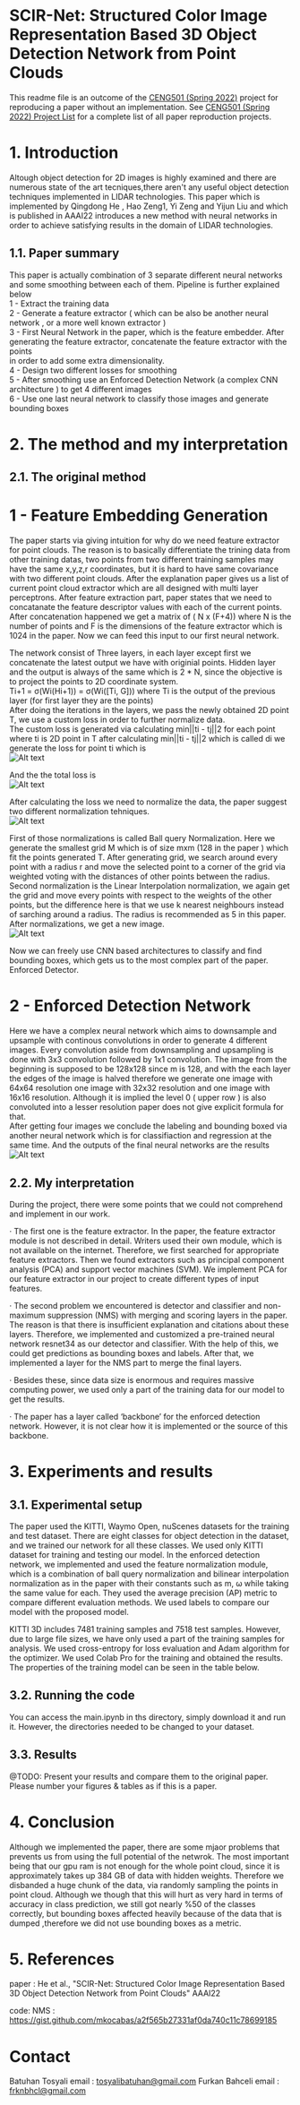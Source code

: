 # SCIR-Net: Structured Color Image Representation Based 3D Object Detection Network from Point Clouds


This readme file is an outcome of the [CENG501 (Spring 2022)](https://ceng.metu.edu.tr/~skalkan/DL/) project for reproducing a paper without an implementation. See [CENG501 (Spring 2022) Project List](https://github.com/CENG501-Projects/CENG501-Spring2022) for a complete list of all paper reproduction projects.

# 1. Introduction

 Altough object detection for 2D images is highly examined and there are numerous state of the art tecniques,there aren't any useful object detection techniques
implemented in LIDAR technologies. This paper which is implemented by Qingdong He , Hao Zeng1, Yi Zeng and Yijun Liu and which is published in AAAI22 introduces a new method with neural networks in order to achieve satisfying results in the domain of LIDAR technologies. 

## 1.1. Paper summary

 This paper is actually combination of 3 separate  different neural networks and some smoothing between each of them. Pipeline is further explained below<br/>
 1 - Extract the training data<br/>
 2 - Generate a feature extractor ( which can be also be another neural network , or a more well known extractor )<br/>
 3 - First Neural Network in the paper, which is the feature embedder. After generating the feature extractor, concatenate the feature extractor  with the points <br/>
 in order to add some extra dimensionality. <br/>
 4 - Design two different losses for smoothing <br/>
 5 - After smoothing use an Enforced Detection Network (a complex CNN architecture ) to get 4 different images<br/>
 6 - Use one last neural network to classify those images and generate bounding boxes<br/>
# 2. The method and my interpretation

## 2.1. The original method
# 1 - Feature Embedding Generation
 The paper starts via giving intuition for why do we need feature extractor for point clouds. The reason is to basically differentiate the trining data from other training datas, two points from two different training samples may have the same x,y,z,r coordinates, but it is hard to have same covariance with two different point clouds. After the explanation paper gives us a list of current point cloud extractor which are all designed with multi layer perceptrons. After feature extraction part, paper states that we need to concatanate the feature descriptor values with each of the current points. After concatenation happened we get a matrix of ( N  x (F+4)) where N is the number of points and F is the dimensions of the feature extractor which is 1024 in the paper. Now we can feed this input to our first neural network.  
 
   
 The network consist of Three layers, in each layer except first we concatenate the latest output we have with originial points. Hidden layer and the output is always of the same which is 2 * N, since the objective is to project the points to 2D coordinate system.   <br/>
Ti+1 = σ(Wi(Hi+1)) = σ(Wi([Ti, G])) where Ti is the output of the previous layer (for first layer they are the points) <br/>
 After doing the iterations in the layers, we pass the newly obtained 2D point T, we use a custom loss in order to further normalize data.<br/>
 The custom loss is generated via calculating min||ti - tj||2 for each point where ti is 2D point in T after calculating min||ti - tj||2 which is called di we generate the loss for point ti which is 
 <br/>
 ![Alt text](images/customloss.png?raw=true "")
 <br/>
 
 
 And the the total loss is 
<br/>
  ![Alt text](images/customloss2.png?raw=true "")
<br/>
 
 After calculating the loss we need to normalize the data, the paper suggest two different normalization tehniques. 
 <br/>
  ![Alt text](images/normalization.png?raw=true "")
<br/>
 
 First of those normalizations is called Ball query Normalization. Here we generate the smallest grid M which is of size mxm (128 in the paper ) which fit the points generated T. After generating grid, we search around every point with a radius r and move the selected point to a corner of the grid  via weighted voting with the distances of other points between the radius.
<br/>
Second normalization is the Linear Interpolation normalization, we again get the grid and move every points with respect to the weights of the other points, but the difference here is that we use k nearest neighbours instead of sarching around a radius. The radius is recommended as 5 in this paper. 
<br/>
After normalizations, we get a new image. 
<br/>
  ![Alt text](images/resultimage.png?raw=true "")
  
Now we can freely use CNN based architectures to classify and find bounding boxes, which gets us to the most complex part of the paper. Enforced Detector.
# 2 - Enforced Detection Network


Here we have a complex neural network which aims to downsample and upsample with continous convolutions in order to generate 4 different images. Every convolution aside from downsampling and upsampling is done with 3x3 convolution followed by 1x1 convolution. The image from the beginning is supposed to be 128x128 since m is 128, 
and with the each layer the edges of the image is halved therefore we generate one image with 64x64 resolution one image with 32x32 resolution and one image with 16x16 resolution. Although it is implied the level 0 ( upper row ) is  also convoluted into a lesser resolution paper does not give explicit formula for that.
<br/>
After getting four images we conclude the labeling and bounding boxed via another neural network which is for classifiaction and regression at the same time. And the outputs of the final neural networks are the results
 <br/>
  ![Alt text](images/enforced.png?raw=true "")
<br/>
## 2.2. My interpretation 

During the project, there were some points that we could not comprehend and implement in our work.

·         The first one is the feature extractor. In the paper, the feature extractor module is not described in detail. Writers used their own module, which is not available on the internet. Therefore, we first searched for appropriate feature extractors. Then we found extractors such as principal component analysis (PCA) and support vector machines (SVM). We implement PCA for our feature extractor in our project to create different types of input features.

·         The second problem we encountered is detector and classifier and non-maximum suppression (NMS) with merging and scoring layers in the paper. The reason is that there is insufficient explanation and citations about these layers. Therefore, we implemented and customized a pre-trained neural network resnet34 as our detector and classifier. With the help of this, we could get predictions as bounding boxes and labels. After that, we implemented a layer for the NMS part to merge the final layers.

·         Besides these, since data size is enormous and requires massive computing power, we used only a part of the training data for our model to get the results.

·         The paper has a layer called ‘backbone’ for the enforced detection network. However, it is not clear how it is implemented or the source of this backbone.

# 3. Experiments and results

## 3.1. Experimental setup

The paper used the KITTI, Waymo Open, nuScenes datasets for the training and test dataset. There are eight classes for object detection in the dataset, and we trained our network for all these classes. We used only KITTI dataset for training and testing our model. In the enforced detection network, we implemented and used the feature normalization module, which is a combination of ball query normalization and bilinear interpolation normalization as in the paper with their constants such as m, ω while taking the same value for each. They used the average precision (AP) metric to compare different evaluation methods. We used labels to compare our model with the proposed model.

KITTI 3D includes 7481 training samples and 7518 test samples. However, due to large file sizes, we have only used a part of the training samples for analysis. We used cross-entropy for loss evaluation and Adam algorithm for the optimizer. We used Colab Pro for the training and obtained the results. The properties of the training model can be seen in the table below.


## 3.2. Running the code

You can access the main.ipynb in ths directory, simply download it and run it. However, the directories needed to be changed to your dataset.  

## 3.3. Results

@TODO: Present your results and compare them to the original paper. Please number your figures & tables as if this is a paper.

# 4. Conclusion
Although we implemented the paper, there are some mjaor problems that prevents us from using the full potential of the netwrok. The most important being that our gpu ram is not enough for the whole point cloud, since it is approximately takes up 384 GB of data with hidden weights. Therefore we disbanded a huge chunk of the data, via randomly sampling the points in point cloud. Although we though that this will hurt as very hard in terms of accuracy in class prediction, we still got nearly %50 of the classes correctly, but bounding boxes affected heavily because of the data that is dumped ,therefore we did not use bounding boxes as a metric.  
# 5. References
paper : 
He et al., "SCIR-Net: Structured Color Image Representation Based 3D Object Detection Network from Point Clouds" AAAI22

code:
NMS : https://gist.github.com/mkocabas/a2f565b27331af0da740c11c78699185 
# Contact

Batuhan Tosyali email : tosyalibatuhan@gmail.com 
Furkan Bahceli email : frknbhcl@gmail.com
